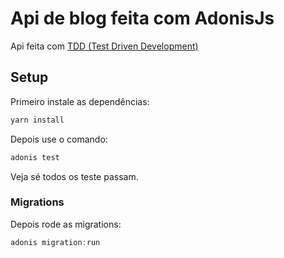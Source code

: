 # Api de blog feita com AdonisJs 

Api feita com [TDD (Test Driven Development)](https://www.devmedia.com.br/test-driven-development-tdd-simples-e-pratico/18533)

## Setup

Primeiro instale as dependências:

```bash
yarn install
```

Depois use o comando:

```bash
adonis test
```

Veja sé todos os teste passam.

### Migrations

Depois rode as migrations:

```js
adonis migration:run
```

